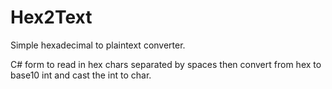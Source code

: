 # Hex2Text
Simple hexadecimal to plaintext converter.

C# form to read in hex chars separated by spaces then convert from hex to base10 int and cast the int to char.
